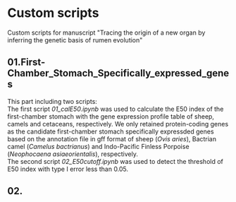 # Custom scripts  
Custom scripts for manuscript "Tracing the origin of a new organ by inferring the genetic basis of rumen evolution"  

## 01.First-Chamber_Stomach_Specifically_expressed_genes       
This part including two scripts:   
The first script *01_calE50.ipynb* was used to calculate the E50 index of the first-chamber stomach with the gene expression profile table of sheep, camels and cetaceans, respectively. We only retained protein-coding genes as the candidate first-chamber stomach specifically expressded genes based on the annotation file in gff format of sheep (*Ovis aries*), Bactrian camel (*Camelus bactrianus*) and Indo-Pacific Finless Porpoise (*Neophocaena asiaeorientalis*), respectively.    
The second script *02_E50cutoff.ipynb* was used to detect the threshold of E50 index with type I error less than 0.05.   

## 02.
